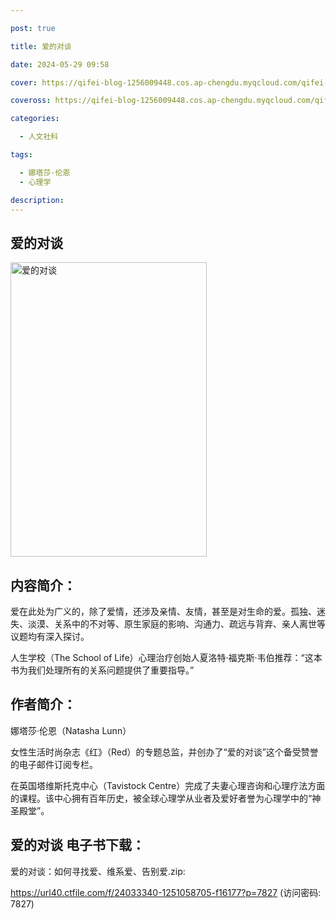 ```yaml
---

post: true

title: 爱的对谈

date: 2024-05-29 09:58

cover: https://qifei-blog-1256009448.cos.ap-chengdu.myqcloud.com/qifei-blog/65c8e0ba9f345e8d03c349b7.jpg

coveross: https://qifei-blog-1256009448.cos.ap-chengdu.myqcloud.com/qifei-blog/65c8e0ba9f345e8d03c349b7.jpg

categories:

  - 人文社科

tags:

  - 娜塔莎·伦恩
  - 心理学

description:
---
```




## 爱的对谈
<img alt="爱的对谈 " class="aligncenter loaded" data-was-processed="true" decoding="async" fetchpriority="high" height="471" src="https://qifei-blog-1256009448.cos.ap-chengdu.myqcloud.com/qifei-blog/65c8e0ba9f345e8d03c349b7.jpg " style="cursor: zoom-in;" width="314"/>

## 内容简介：

爱在此处为广义的，除了爱情，还涉及亲情、友情，甚至是对生命的爱。孤独、迷失、淡漠、关系中的不对等、原生家庭的影响、沟通力、疏远与背弃、亲人离世等议题均有深入探讨。

人生学校（The School of Life）心理治疗创始人夏洛特·福克斯·韦伯推荐：“这本书为我们处理所有的关系问题提供了重要指导。”

## 作者简介：

娜塔莎·伦恩（Natasha Lunn）

女性生活时尚杂志《红》（Red）的专题总监，并创办了“爱的对谈”这个备受赞誉的电子邮件订阅专栏。

在英国塔维斯托克中心（Tavistock Centre）完成了夫妻心理咨询和心理疗法方面的课程。该中心拥有百年历史，被全球心理学从业者及爱好者誉为心理学中的“神圣殿堂”。

## 爱的对谈 电子书下载：



爱的对谈：如何寻找爱、维系爱、告别爱.zip: 

https://url40.ctfile.com/f/24033340-1251058705-f16177?p=7827 (访问密码: 7827)
